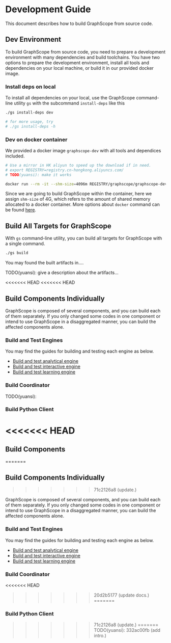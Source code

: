 # Development Guide

This document describes how to build GraphScope from source code.

## Dev Environment

To build GraphScope from source code, you need to prepare a development environment with many dependencies and 
build toolchains. You have two options to prepare the development environment, install all tools and dependencies 
on your local machine, or build it in our provided docker image.

### Install deps on local 

To install all dependencies on your local, use the GraphScope command-line utility `gs` with the subcommand 
`install-deps` like this

```bash
./gs install-deps dev

# for more usage, try
# ./gs install-deps -h
```

### Dev on docker container

We provided a docker image `graphscope-dev` with all tools and dependices included.

```bash
# Use a mirror in HK aliyun to speed up the download if in need.
# export REGISTRY=registry.cn-hongkong.aliyuncs.com/
# TODO(yuansi): make it works

docker run --rm -it --shm-size=4096m REGISTRY/graphscope/graphscope-dev:latest
```
Since we are going to build GraphScope within the container, here we assign `shm-size` of 4G, which refers to the amount of shared memory
 allocated to a docker container. More options about `docker` command can be found [here](https://docs.docker.com/engine/reference/commandline/cli/).


## Build All Targets for GraphScope

With `gs` command-line utility, you can build all targets for GraphScope with a single command.

```bash
./gs build
```

You may found the built artifacts in....


TODO(yuansi): give a description about the artifacts...

<<<<<<< HEAD
<<<<<<< HEAD
## Build Components Individually

GraphScope is composed of several components, and you can build each of them separately. If you only changed some codes in one component or intend to use GraphScope in a disaggregated manner, you can build the affected components alone. 

### Build and Test Engines

You may find the guides for building and testing each engine as below.

- [Build and test analytical engine](/analytical_engine/dev_and_test)
- [Build and test interactive engine](https://graphscope.io)
- [Build and test learning engine](https://graphscope.io)

### Build Coordinator

TODO(yuansi):

### Build Python Client

<<<<<<< HEAD
=======
## Build Components
=======
## Build Components Individually
>>>>>>> 71c2126a8 (update.)

GraphScope is composed of several components, and you can build each of them separately. If you only changed some codes in one component or intend to use GraphScope in a disaggregated manner, you can build the affected components alone. 

### Build and Test Engines

You may find the guides for building and testing each engine as below.

- [Build and test analytical engine](/analytical_engine/dev_and_test)
- [Build and test interactive engine](https://graphscope.io)
- [Build and test learning engine](https://graphscope.io)

### Build Coordinator

<<<<<<< HEAD
>>>>>>> 20d2b5177 (update docs.)
=======
### Build Python Client

>>>>>>> 71c2126a8 (update.)
=======
TODO(yuansi):
>>>>>>> 332ac00fb (add intro.)

